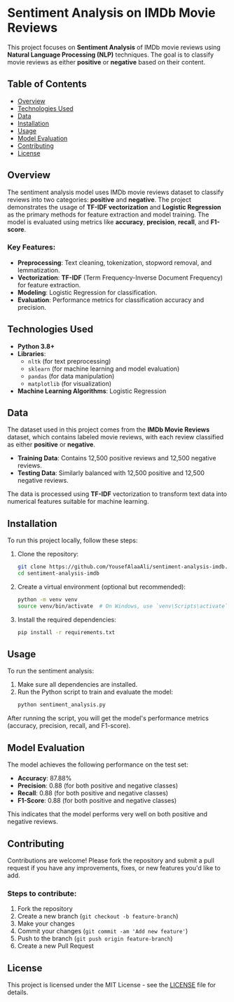 # Sentiment Analysis on IMDb Movie Reviews

This project focuses on **Sentiment Analysis** of IMDb movie reviews using **Natural Language Processing (NLP)** techniques. The goal is to classify movie reviews as either **positive** or **negative** based on their content.

## Table of Contents

- [Overview](#overview)
- [Technologies Used](#technologies-used)
- [Data](#data)
- [Installation](#installation)
- [Usage](#usage)
- [Model Evaluation](#model-evaluation)
- [Contributing](#contributing)
- [License](#license)

## Overview

The sentiment analysis model uses IMDb movie reviews dataset to classify reviews into two categories: **positive** and **negative**. The project demonstrates the usage of **TF-IDF vectorization** and **Logistic Regression** as the primary methods for feature extraction and model training. The model is evaluated using metrics like **accuracy**, **precision**, **recall**, and **F1-score**.

### Key Features:
- **Preprocessing**: Text cleaning, tokenization, stopword removal, and lemmatization.
- **Vectorization**: **TF-IDF** (Term Frequency-Inverse Document Frequency) for feature extraction.
- **Modeling**: Logistic Regression for classification.
- **Evaluation**: Performance metrics for classification accuracy and precision.

## Technologies Used

- **Python 3.8+**
- **Libraries**:
  - `nltk` (for text preprocessing)
  - `sklearn` (for machine learning and model evaluation)
  - `pandas` (for data manipulation)
  - `matplotlib` (for visualization)
- **Machine Learning Algorithms**: Logistic Regression

## Data

The dataset used in this project comes from the **IMDb Movie Reviews** dataset, which contains labeled movie reviews, with each review classified as either **positive** or **negative**.

- **Training Data**: Contains 12,500 positive reviews and 12,500 negative reviews.
- **Testing Data**: Similarly balanced with 12,500 positive and 12,500 negative reviews.

The data is processed using **TF-IDF** vectorization to transform text data into numerical features suitable for machine learning.

## Installation

To run this project locally, follow these steps:

1. Clone the repository:
    ```bash
    git clone https://github.com/YousefAlaaAli/sentiment-analysis-imdb.git
    cd sentiment-analysis-imdb
    ```

2. Create a virtual environment (optional but recommended):
    ```bash
    python -m venv venv
    source venv/bin/activate  # On Windows, use `venv\Scripts\activate`
    ```

3. Install the required dependencies:
    ```bash
    pip install -r requirements.txt
    ```

## Usage

To run the sentiment analysis:

1. Make sure all dependencies are installed.
2. Run the Python script to train and evaluate the model:
    ```bash
    python sentiment_analysis.py
    ```

After running the script, you will get the model's performance metrics (accuracy, precision, recall, and F1-score).

## Model Evaluation

The model achieves the following performance on the test set:

- **Accuracy**: 87.88%
- **Precision**: 0.88 (for both positive and negative classes)
- **Recall**: 0.88 (for both positive and negative classes)
- **F1-Score**: 0.88 (for both positive and negative classes)

This indicates that the model performs very well on both positive and negative reviews.

## Contributing

Contributions are welcome! Please fork the repository and submit a pull request if you have any improvements, fixes, or new features you'd like to add.

### Steps to contribute:
1. Fork the repository
2. Create a new branch (`git checkout -b feature-branch`)
3. Make your changes
4. Commit your changes (`git commit -am 'Add new feature'`)
5. Push to the branch (`git push origin feature-branch`)
6. Create a new Pull Request

## License

This project is licensed under the MIT License - see the [LICENSE](LICENSE) file for details.
